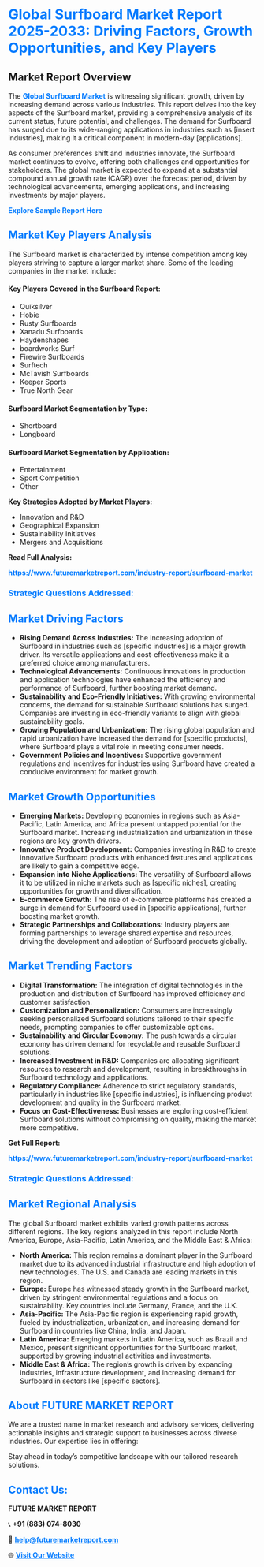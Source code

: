 <h1 style="color: #007BFF;">Global Surfboard Market Report 2025-2033: Driving Factors, Growth Opportunities, and Key Players</h1>

<section id="overview">
<h2>Market Report Overview</h2>
<p>The <a href="https://www.futuremarketreport.com/industry-report/surfboard-market" style="color: #007BFF; text-decoration: none;"><strong>Global Surfboard Market</strong></a> is witnessing significant growth, driven by increasing demand across various industries. This report delves into the key aspects of the Surfboard market, providing a comprehensive analysis of its current status, future potential, and challenges. The demand for Surfboard has surged due to its wide-ranging applications in industries such as [insert industries], making it a critical component in modern-day [applications].</p>
<p>As consumer preferences shift and industries innovate, the Surfboard market continues to evolve, offering both challenges and opportunities for stakeholders. The global market is expected to expand at a substantial compound annual growth rate (CAGR) over the forecast period, driven by technological advancements, emerging applications, and increasing investments by major players.</p>
</section>

<section id="overview">
<p><a href="https://www.futuremarketreport.com/request-sample/reportId=105120" style="color: #007BFF; text-decoration: none;"><strong>Explore Sample Report Here</strong></a></p>
</section>

<section id="key-players">
<h2 style="color: #007BFF;">Market Key Players Analysis</h2>
<p>The Surfboard market is characterized by intense competition among key players striving to capture a larger market share. Some of the leading companies in the market include:</p>
<h4>Key Players Covered in the Surfboard Report:</h4>
<ul><li>Quiksilver</li><li>Hobie</li><li>Rusty Surfboards</li><li>Xanadu Surfboards</li><li>Haydenshapes</li><li>boardworks Surf</li><li>Firewire Surfboards</li><li>Surftech</li><li>McTavish Surfboards</li><li>Keeper Sports</li><li>True North Gear</li></ul>
<h4>Surfboard Market Segmentation by Type:</h4>
<ul><li>Shortboard</li><li>Longboard</li></ul>

<h4>Surfboard Market Segmentation by Application:</h4>
<ul><li>Entertainment</li><li>Sport Competition</li><li>Other</li></ul>
<p><strong>Key Strategies Adopted by Market Players:</strong></p>
<ul>
<li>Innovation and R&D</li>
<li>Geographical Expansion</li>
<li>Sustainability Initiatives</li>
<li>Mergers and Acquisitions</li>
</ul>
</section>

<section>
<p><strong>Read Full Analysis: </strong></p><a href="https://www.futuremarketreport.com/industry-report/surfboard-market" style="color: #007BFF; text-decoration: none;"><strong>https://www.futuremarketreport.com/industry-report/surfboard-market</strong></a>
<h3 style="color: #007BFF;">Strategic Questions Addressed:</h3>
</section>

<section id="driving-factors">
<h2 style="color: #007BFF;">Market Driving Factors</h2>
<ul>
<li><strong>Rising Demand Across Industries:</strong> The increasing adoption of Surfboard in industries such as [specific industries] is a major growth driver. Its versatile applications and cost-effectiveness make it a preferred choice among manufacturers.</li>
<li><strong>Technological Advancements:</strong> Continuous innovations in production and application technologies have enhanced the efficiency and performance of Surfboard, further boosting market demand.</li>
<li><strong>Sustainability and Eco-Friendly Initiatives:</strong> With growing environmental concerns, the demand for sustainable Surfboard solutions has surged. Companies are investing in eco-friendly variants to align with global sustainability goals.</li>
<li><strong>Growing Population and Urbanization:</strong> The rising global population and rapid urbanization have increased the demand for [specific products], where Surfboard plays a vital role in meeting consumer needs.</li>
<li><strong>Government Policies and Incentives:</strong> Supportive government regulations and incentives for industries using Surfboard have created a conducive environment for market growth.</li>
</ul>
</section>

<section id="growth-opportunities">
<h2 style="color: #007BFF;">Market Growth Opportunities</h2>
<ul>
<li><strong>Emerging Markets:</strong> Developing economies in regions such as Asia-Pacific, Latin America, and Africa present untapped potential for the Surfboard market. Increasing industrialization and urbanization in these regions are key growth drivers.</li>
<li><strong>Innovative Product Development:</strong> Companies investing in R&D to create innovative Surfboard products with enhanced features and applications are likely to gain a competitive edge.</li>
<li><strong>Expansion into Niche Applications:</strong> The versatility of Surfboard allows it to be utilized in niche markets such as [specific niches], creating opportunities for growth and diversification.</li>
<li><strong>E-commerce Growth:</strong> The rise of e-commerce platforms has created a surge in demand for Surfboard used in [specific applications], further boosting market growth.</li>
<li><strong>Strategic Partnerships and Collaborations:</strong> Industry players are forming partnerships to leverage shared expertise and resources, driving the development and adoption of Surfboard products globally.</li>
</ul>
</section>

<section id="trending-factors">
<h2 style="color: #007BFF;">Market Trending Factors</h2>
<ul>
<li><strong>Digital Transformation:</strong> The integration of digital technologies in the production and distribution of Surfboard has improved efficiency and customer satisfaction.</li>
<li><strong>Customization and Personalization:</strong> Consumers are increasingly seeking personalized Surfboard solutions tailored to their specific needs, prompting companies to offer customizable options.</li>
<li><strong>Sustainability and Circular Economy:</strong> The push towards a circular economy has driven demand for recyclable and reusable Surfboard solutions.</li>
<li><strong>Increased Investment in R&D:</strong> Companies are allocating significant resources to research and development, resulting in breakthroughs in Surfboard technology and applications.</li>
<li><strong>Regulatory Compliance:</strong> Adherence to strict regulatory standards, particularly in industries like [specific industries], is influencing product development and quality in the Surfboard market.</li>
<li><strong>Focus on Cost-Effectiveness:</strong> Businesses are exploring cost-efficient Surfboard solutions without compromising on quality, making the market more competitive.</li>
</ul>
</section>

<section>
<p><strong>Get Full Report: </strong></p><a href="https://www.futuremarketreport.com/industry-report/surfboard-market" style="color: #007BFF; text-decoration: none;"><strong>https://www.futuremarketreport.com/industry-report/surfboard-market</strong></a>
<h3 style="color: #007BFF;">Strategic Questions Addressed:</h3>
</section>


<section id="regional-analysis">
<h2 style="color: #007BFF;">Market Regional Analysis</h2>
<p>The global Surfboard market exhibits varied growth patterns across different regions. The key regions analyzed in this report include North America, Europe, Asia-Pacific, Latin America, and the Middle East & Africa:</p>
<ul>
<li><strong>North America:</strong> This region remains a dominant player in the Surfboard market due to its advanced industrial infrastructure and high adoption of new technologies. The U.S. and Canada are leading markets in this region.</li>
<li><strong>Europe:</strong> Europe has witnessed steady growth in the Surfboard market, driven by stringent environmental regulations and a focus on sustainability. Key countries include Germany, France, and the U.K.</li>
<li><strong>Asia-Pacific:</strong> The Asia-Pacific region is experiencing rapid growth, fueled by industrialization, urbanization, and increasing demand for Surfboard in countries like China, India, and Japan.</li>
<li><strong>Latin America:</strong> Emerging markets in Latin America, such as Brazil and Mexico, present significant opportunities for the Surfboard market, supported by growing industrial activities and investments.</li>
<li><strong>Middle East & Africa:</strong> The region’s growth is driven by expanding industries, infrastructure development, and increasing demand for Surfboard in sectors like [specific sectors].</li>
</ul>
</section>

<footer>
<h2 style="color: #007BFF;">About FUTURE MARKET REPORT</h2>
<p>We are a trusted name in market research and advisory services, delivering actionable insights and strategic support to businesses across diverse industries. Our expertise lies in offering:</p>

<p>Stay ahead in today’s competitive landscape with our tailored research solutions.</p>

<h2 style="color: #007BFF;">Contact Us:</h2>
<p><strong>FUTURE MARKET REPORT</strong></p>
<p>📞 <strong>+91 (883) 074-8030</strong></p>
<p>📧 <strong><a href="mailto:help@futuremarketreport.com" style="color: #007BFF;">help@futuremarketreport.com</a></strong></p>
<p>🌐 <strong><a href="https://www.futuremarketreport.com/" style="color: #007BFF;">Visit Our Website</a></strong></p>
</footer>